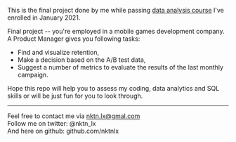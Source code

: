 This is the final project done by me while passing [data analysis course](https://karpov.courses/) I've enrolled in January 2021.   



Final project -- you're employed in a mobile games development company. A Product Manager gives you following tasks:
* Find and visualize retention,
* Make a decision based on the A/B test data,
* Suggest a number of metrics to evaluate the results of the last monthly campaign.  

 



Hope this repo will help you to assess my coding, data analytics and SQL skills or will be just fun for you to look through.    



--------------------------------------------
Feel free to contact me via nktn.lx@gmal.com  
Follow me on twitter: @nktn_lx  
And here on github: github.com/nktnlx  